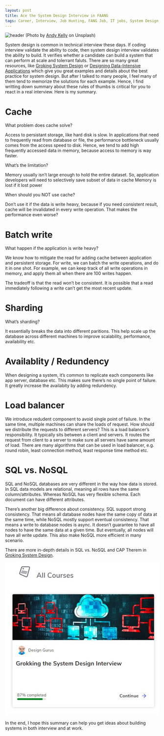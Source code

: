 ```yaml
---
layout: post
title: Ace the System Design Interview in FAANG
tags: Career, Interview, Job Hunting, FANG Job, IT jobs, System Design
---
```


![header](https://miro.medium.com/max/5472/0*JDJ47S42LYReZ7kr)
(Photo by [Andy Kelly](https://unsplash.com/@isaacmsmith?utm_source=medium&utm_medium=referral) on Unsplash)


System design is common in technical interview these days. If coding interview validate the ability to code, then system design interview validates the ability to build. It verifies whether a candidate can build a system that can perform at scale and tolerrant faluts. There are so many great resources, like [Groking System Design](https://www.educative.io/courses/grokking-the-system-design-interview?aff=VEzk) or [Designing Data-Intensive Applications](https://www.amazon.com/gp/product/1449373321/ref=as_li_tl?ie=UTF8&camp=1789&creative=9325&creativeASIN=1449373321&linkCode=as2&tag=blog023b-20&linkId=c2a54da05c554be38ae17a0a7c1a0046) which give you great examples and details about the best practice for system design. But after I talked to many people, I feel many of them tend to memorize the solutions for each example. Hence, I find writting down summary about these rules of thumbs is critical for you to react in a real interview. Here is my summary.


# Cache
What problem does cache solve?


Access to persistant storage, like hard disk is slow. In applications that need to frequently read from database or file, the performance bottleneck usually comes from the access speed to disk. Hence, we tend to add high frequently accessed data in memory, because access to memory is way faster.


What’s the limitation?

Memory usually isn’t large enough to hold the entire dataset. So, application developers will need to selectively save subset of data in cache
Memory is lost if it lost power


When should you NOT use cache?

Don’t use it if the data is write heavy, because if you need consistent result, cache will be invalidated in every write operation. That makes the performance even worse?


# Batch write

What happen if the application is write heavy?


We know how to mitigate the read for adding cache between application and persistent storage. For write, we can batch the write operations, and do it in one shot. For example, we can keep track of all write operations in memory, and apply them all when there are 100 writes happen.


The tradeoff is that the read won’t be consistent. It is possible that a read immediately following a write can’t get the most recent update.

# Sharding

What’s sharding?


It essentially breaks the data into different paritions. This help scale up the database across different machines to improve scalability, performance, availability etc.

# Availablity / Redundency
When designing a system, it’s common to replicate each components like app server, database etc. This makes sure there’s no single point of failure. It greatly increase the availabity by adding redundency.

# Load balancer
We introduce redudent component to avoid single point of failure. In the same time, multiple machines can share the loads of request. How should we distribute the requests to different servers? This is a load balancer’s responsibility. It typically sits between a client and servers. It routes the request from client to a server to make sure all servers have same amount of load. There are many algorithms that can be used in load balancer, e.g. round robin, least connection method, least response time method etc.

# SQL vs. NoSQL
SQL and NoSQL databases are very different in the way how data is stored. In SQL data models are relational, meaning all rows have the same column/attributes. Whereas NoSQL has very flexible schema. Each document can have different attributes.


There’s another big difference about consistency. SQL support strong consistency. That means all database nodes have the same copy of data at the same time, while NoSQL mostly support eventual consistency. That means a write to database nodes is async. It doesn’t guarantee to have all nodes to have the same data at a given time. But eventually, all nodes will have all write update. This also make NoSQL more efficient in many scenario.


There are more in-depth details in SQL vs. NoSQL and CAP Therem in [Groking System Design](https://www.educative.io/courses/grokking-the-system-design-interview?aff=VEzk).


![alt](/images/Grokking.JPG)

In the end, I hope this summary can help you get ideas about building systems in both interview and at work.

